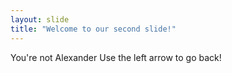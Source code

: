 ```yaml
---
layout: slide
title: "Welcome to our second slide!"
---
```

You're not Alexander
Use the left arrow to go back!
